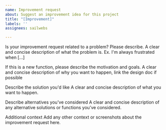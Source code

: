 ```yaml
---
name: Improvement request
about: Suggest an improvement idea for this project
title: "[Improvement]"
labels: ''
assignees: sailwebs

---
```


Is your improvement request related to a problem? Please describe.
A clear and concise description of what the problem is. Ex. I'm always frustrated when [...]

If this is a new function, please describe the motivation and goals.
A clear and concise description of why you want to happen, link the design doc if possible

Describe the solution you'd like
A clear and concise description of what you want to happen.

Describe alternatives you've considered
A clear and concise description of any alternative solutions or functions you've considered.

Additional context
Add any other context or screenshots about the improvement request here.
